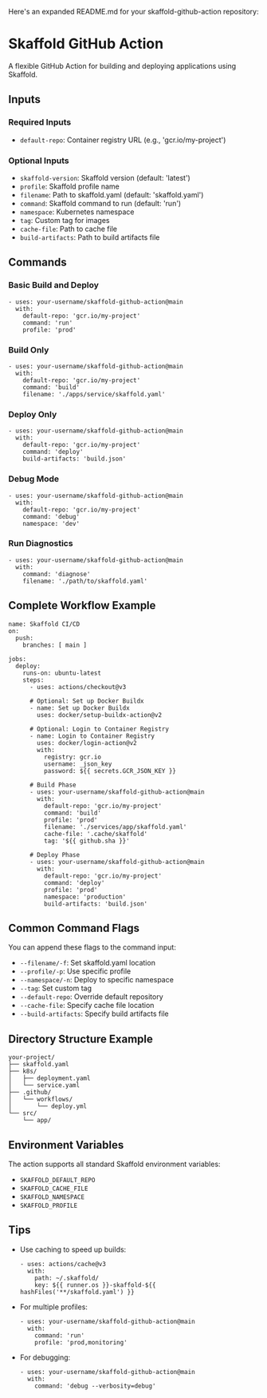 Here's an expanded README.md for your skaffold-github-action repository:

# Skaffold GitHub Action

A flexible GitHub Action for building and deploying applications using Skaffold.

## Inputs

### Required Inputs
- `default-repo`: Container registry URL (e.g., 'gcr.io/my-project')

### Optional Inputs
- `skaffold-version`: Skaffold version (default: 'latest')
- `profile`: Skaffold profile name
- `filename`: Path to skaffold.yaml (default: 'skaffold.yaml')
- `command`: Skaffold command to run (default: 'run')
- `namespace`: Kubernetes namespace
- `tag`: Custom tag for images
- `cache-file`: Path to cache file
- `build-artifacts`: Path to build artifacts file

## Commands

### Basic Build and Deploy
```
- uses: your-username/skaffold-github-action@main
  with:
    default-repo: 'gcr.io/my-project'
    command: 'run'
    profile: 'prod'
```

### Build Only
```
- uses: your-username/skaffold-github-action@main
  with:
    default-repo: 'gcr.io/my-project'
    command: 'build'
    filename: './apps/service/skaffold.yaml'
```

### Deploy Only
```
- uses: your-username/skaffold-github-action@main
  with:
    default-repo: 'gcr.io/my-project'
    command: 'deploy'
    build-artifacts: 'build.json'
```

### Debug Mode
```
- uses: your-username/skaffold-github-action@main
  with:
    default-repo: 'gcr.io/my-project'
    command: 'debug'
    namespace: 'dev'
```

### Run Diagnostics
```
- uses: your-username/skaffold-github-action@main
  with:
    command: 'diagnose'
    filename: './path/to/skaffold.yaml'
```

## Complete Workflow Example

```
name: Skaffold CI/CD
on:
  push:
    branches: [ main ]

jobs:
  deploy:
    runs-on: ubuntu-latest
    steps:
      - uses: actions/checkout@v3
      
      # Optional: Set up Docker Buildx
      - name: Set up Docker Buildx
        uses: docker/setup-buildx-action@v2
      
      # Optional: Login to Container Registry
      - name: Login to Container Registry
        uses: docker/login-action@v2
        with:
          registry: gcr.io
          username: _json_key
          password: ${{ secrets.GCR_JSON_KEY }}
      
      # Build Phase
      - uses: your-username/skaffold-github-action@main
        with:
          default-repo: 'gcr.io/my-project'
          command: 'build'
          profile: 'prod'
          filename: './services/app/skaffold.yaml'
          cache-file: '.cache/skaffold'
          tag: '${{ github.sha }}'
          
      # Deploy Phase
      - uses: your-username/skaffold-github-action@main
        with:
          default-repo: 'gcr.io/my-project'
          command: 'deploy'
          profile: 'prod'
          namespace: 'production'
          build-artifacts: 'build.json'
```

## Common Command Flags

You can append these flags to the command input:

- `--filename/-f`: Set skaffold.yaml location
- `--profile/-p`: Use specific profile
- `--namespace/-n`: Deploy to specific namespace
- `--tag`: Set custom tag
- `--default-repo`: Override default repository
- `--cache-file`: Specify cache file location
- `--build-artifacts`: Specify build artifacts file

## Directory Structure Example

```
your-project/
├── skaffold.yaml
├── k8s/
│   ├── deployment.yaml
│   └── service.yaml
├── .github/
│   └── workflows/
│       └── deploy.yml
└── src/
    └── app/
```

## Environment Variables

The action supports all standard Skaffold environment variables:

- `SKAFFOLD_DEFAULT_REPO`
- `SKAFFOLD_CACHE_FILE`
- `SKAFFOLD_NAMESPACE`
- `SKAFFOLD_PROFILE`

## Tips

- Use caching to speed up builds:
  ```
  - uses: actions/cache@v3
    with:
      path: ~/.skaffold/
      key: ${{ runner.os }}-skaffold-${{ hashFiles('**/skaffold.yaml') }}
  ```

- For multiple profiles:
  ```
  - uses: your-username/skaffold-github-action@main
    with:
      command: 'run'
      profile: 'prod,monitoring'
  ```

- For debugging:
  ```
  - uses: your-username/skaffold-github-action@main
    with:
      command: 'debug --verbosity=debug'
  ```
